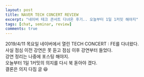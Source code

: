```yaml
---
layout: post
title: NAVER TECH CONCERT REVIEW
excerpt: "네이버 테크 콘서트 다녀온 후기.. 오늘부터 1일 1커밋 해야지"
tags: [chat, seminar, review]
comments: true
---
```


2019/4/11 목요일 네이버에서 열린 TECH CONCERT : FE를 다녀왔다.<br>
사실 점심 이전 강연은 못 듣고 점심 이후 강연부터 들었다.<br>
강연 정리는 나중에 포스팅 해야지.<br>
오늘부터 1일 1커밋의 의지를 다시 북 돋아야 겠다.<br>
결론은 의지 다짐 글 😆

